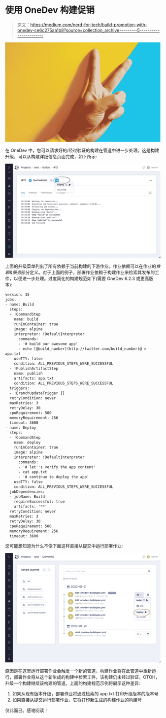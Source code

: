 # 使用 OneDev 构建促销

> 原文：<https://medium.com/nerd-for-tech/build-promotion-with-onedev-ce6c275aa1b8?source=collection_archive---------5----------------------->

![](img/699da6feb77114ec2ae1f1962c69fe6e.png)

在 OneDev 中，您可以请求好的/经过验证的构建在管道中进一步处理。这是构建升级，可以从构建详细信息页面完成，如下所示:

![](img/584ab96f15c508deee732b1aceac30e3.png)

上面的升级菜单列出了所有依赖于当前构建的下游作业。作业依赖可以在作业的*依赖&服务*部分定义。对于上面的例子，部署作业依赖于构建作业来检索其发布的工件，以便进一步处理。过度简化的构建规范如下(需要 OneDev 6.2.3 或更高版本):

```
version: 15
jobs:
- name: Build
  steps:
  - !CommandStep
    name: build
    runInContainer: true
    image: alpine
    interpreter: !DefaultInterpreter
      commands:
      - '# build our awesome app'
      - echo [@build_number](http://twitter.com/build_number)@ > app.txt
    useTTY: false
    condition: ALL_PREVIOUS_STEPS_WERE_SUCCESSFUL
  - !PublishArtifactStep
    name: publish
    artifacts: app.txt
    condition: ALL_PREVIOUS_STEPS_WERE_SUCCESSFUL
  triggers:
  - !BranchUpdateTrigger {}
  retryCondition: never
  maxRetries: 3
  retryDelay: 30
  cpuRequirement: 500
  memoryRequirement: 256
  timeout: 3600
- name: Deploy
  steps:
  - !CommandStep
    name: deploy
    runInContainer: true
    image: alpine
    interpreter: !DefaultInterpreter
      commands:
      - '# let''s verify the app content'
      - cat app.txt
      - '# continue to deploy the app'
    useTTY: false
    condition: ALL_PREVIOUS_STEPS_WERE_SUCCESSFUL
  jobDependencies:
  - jobName: Build
    requireSuccessful: true
    artifacts: '**'
  retryCondition: never
  maxRetries: 3
  retryDelay: 30
  cpuRequirement: 500
  memoryRequirement: 256
  timeout: 3600
```

您可能想知道为什么不像下面这样直接从提交中运行部署作业:

![](img/29046af3f1ddbdfb5b43f171e97cc4eb.png)

原因是在这里运行部署作业会触发一个新的管道。构建作业将在此管道中重新运行，部署作业将从这个新生成的构建中检索工件，该构建仍未经过验证。OTOH，升级一个构建继续该构建的管道。上面的构建规范示例将展示这种差异:

1.  如果从现有版本升级，部署作业将通过检索的 app.txt 打印升级版本的版本号
2.  如果直接从提交运行部署作业，它将打印新生成的构建作业的构建号

仅此而已。感谢阅读！